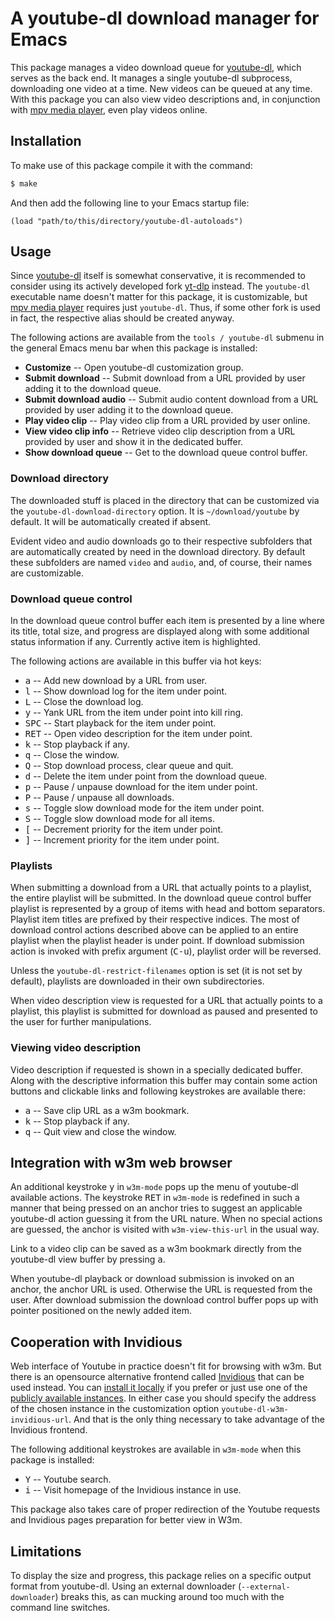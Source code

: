 # A youtube-dl download manager for Emacs

This package manages a video download queue for
[youtube-dl](https://rg3.github.io/youtube-dl/), which serves as the
back end. It manages a single youtube-dl subprocess, downloading one
video at a time. New videos can be queued at any time. With this
package you can also view video descriptions and, in conjunction with
[mpv media player](https://mpv.io/), even play videos online.

## Installation

To make use of this package compile it with the command:

```bash
$ make
```

And then add the following line to your Emacs startup file:

```elisp
(load "path/to/this/directory/youtube-dl-autoloads")
```

## Usage

Since [youtube-dl](https://github.com/ytdl-org/youtube-dl) itself is
somewhat conservative, it is recommended to consider using its
actively developed fork [yt-dlp](https://github.com/yt-dlp/yt-dlp)
instead. The `youtube-dl` executable name doesn't matter for this
package, it is customizable, but [mpv media player](https://mpv.io/)
requires just `youtube-dl`. Thus, if some other fork is used in fact,
the respective alias should be created anyway.

The following actions are available from the `tools / youtube-dl`
submenu in the general Emacs menu bar when this package is installed:

- **Customize** -- Open youtube-dl customization group.
- **Submit download** -- Submit download from a URL provided by user
  adding it to the download queue.
- **Submit download audio** -- Submit audio content download from a
  URL provided by user adding it to the download queue.
- **Play video clip** -- Play video clip from a URL provided by user
  online.
- **View video clip info** -- Retrieve video clip description from a
  URL provided by user and show it in the dedicated buffer.
- **Show download queue** -- Get to the download queue control
  buffer.

### Download directory

The downloaded stuff is placed in the directory that can be customized
via the `youtube-dl-download-directory` option. It is
`~/download/youtube` by default. It will be automatically created if
absent.

Evident video and audio downloads go to their respective subfolders
that are automatically created by need in the download directory. By
default these subfolders are named `video` and `audio`, and, of
course, their names are customizable.

### Download queue control

In the download queue control buffer each item is presented by a line
where its title, total size, and progress are displayed along with
some additional status information if any. Currently active item is
highlighted.

The following actions are available in this buffer via hot keys:

- <kbd>a</kbd> -- Add new download by a URL from user.
- <kbd>l</kbd> -- Show download log for the item under point.
- <kbd>L</kbd> -- Close the download log.
- <kbd>y</kbd> -- Yank URL from the item under point into kill ring.
- <kbd>SPC</kbd> -- Start playback for the item under point.
- <kbd>RET</kbd> -- Open video description for the item under point.
- <kbd>k</kbd> -- Stop playback if any.
- <kbd>q</kbd> -- Close the window.
- <kbd>Q</kbd> -- Stop download process, clear queue and quit.
- <kbd>d</kbd> -- Delete the item under point from the download queue.
- <kbd>p</kbd> -- Pause / unpause download for the item under point.
- <kbd>P</kbd> -- Pause / unpause all downloads.
- <kbd>s</kbd> -- Toggle slow download mode for the item under point.
- <kbd>S</kbd> -- Toggle slow download mode for all items.
- <kbd>[</kbd> -- Decrement priority for the item under point.
- <kbd>]</kbd> -- Increment priority for the item under point.

### Playlists

When submitting a download from a URL that actually points to a
playlist, the entire playlist will be submitted. In the download queue
control buffer playlist is represented by a group of items with head
and bottom separators. Playlist item titles are prefixed by their
respective indices. The most of download control actions described
above can be applied to an entire playlist when the playlist header is
under point. If download submission action is invoked with prefix
argument (<kbd>C-u</kbd>), playlist order will be reversed.

Unless the `youtube-dl-restrict-filenames` option is set (it is not
set by default), playlists are downloaded in their own subdirectories.

When video description view is requested for a URL that actually
points to a playlist, this playlist is submitted for download as
paused and presented to the user for further manipulations.

### Viewing video description

Video description if requested is shown in a specially dedicated
buffer. Along with the descriptive information this buffer may contain
some action buttons and clickable links and following keystrokes are
available there:

- <kbd>a</kbd> -- Save clip URL as a w3m bookmark.
- <kbd>k</kbd> -- Stop playback if any.
- <kbd>q</kbd> -- Quit view and close the window.

## Integration with w3m web browser

An additional keystroke <kbd>y</kbd> in `w3m-mode` pops up the menu of
youtube-dl available actions. The keystroke <kbd>RET</kbd> in
`w3m-mode` is redefined in such a manner that being pressed on an
anchor tries to suggest an applicable youtube-dl action guessing it
from the URL nature. When no special actions are guessed, the anchor
is visited with `w3m-view-this-url` in the usual way.

Link to a video clip can be saved as a w3m bookmark directly from the
youtube-dl view buffer by pressing <kbd>a</kbd>.

When youtube-dl playback or download submission is invoked on an
anchor, the anchor URL is used. Otherwise the URL is requested from
the user. After download submission the download control buffer pops
up with pointer positioned on the newly added item.

## Cooperation with Invidious

Web interface of Youtube in practice doesn't fit for browsing with
w3m. But there is an opensource alternative frontend called
[Invidious](https://invidious.io/) that can be used instead. You can
[install it locally](https://docs.invidious.io/installation/) if you
prefer or just use one of the
[publicly available instances](https://docs.invidious.io/instances/). In
either case you should specify the address of the chosen instance in
the customization option `youtube-dl-w3m-invidious-url`. And that is
the only thing necessary to take advantage of the Invidious frontend.

The following additional keystrokes are available in `w3m-mode` when
this package is installed:

- <kbd>Y</kbd> -- Youtube search.
- <kbd>i</kbd> -- Visit homepage of the Invidious instance in use.

This package also takes care of proper redirection of the Youtube
requests and Invidious pages preparation for better view in W3m.

## Limitations

To display the size and progress, this package relies on a specific
output format from youtube-dl. Using an external downloader
(`--external-downloader`) breaks this, as can mucking around too much
with the command line switches.
